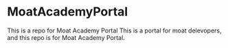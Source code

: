 # MoatAcademyPortal
This is a repo for Moat Academy Portal
This is a portal for moat delevopers, and this repo is for Moat Academy Portal.
